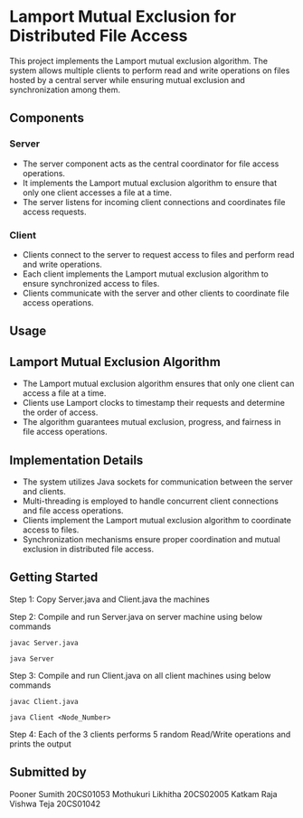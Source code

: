 # Lamport Mutual Exclusion for Distributed File Access

This project implements the Lamport mutual exclusion algorithm. The system allows multiple clients to perform read and write operations on files hosted by a central server while ensuring mutual exclusion and synchronization among them.

## Components

### Server
- The server component acts as the central coordinator for file access operations.
- It implements the Lamport mutual exclusion algorithm to ensure that only one client accesses a file at a time.
- The server listens for incoming client connections and coordinates file access requests.

### Client
- Clients connect to the server to request access to files and perform read and write operations.
- Each client implements the Lamport mutual exclusion algorithm to ensure synchronized access to files.
- Clients communicate with the server and other clients to coordinate file access operations.

## Usage

## Lamport Mutual Exclusion Algorithm
- The Lamport mutual exclusion algorithm ensures that only one client can access a file at a time.
- Clients use Lamport clocks to timestamp their requests and determine the order of access.
- The algorithm guarantees mutual exclusion, progress, and fairness in file access operations.

## Implementation Details
- The system utilizes Java sockets for communication between the server and clients.
- Multi-threading is employed to handle concurrent client connections and file access operations.
- Clients implement the Lamport mutual exclusion algorithm to coordinate access to files.
- Synchronization mechanisms ensure proper coordination and mutual exclusion in distributed file access.

## Getting Started
Step 1: Copy Server.java and Client.java the machines <br />

Step 2: Compile and run Server.java on server machine using below commands <br />

   ```
   javac Server.java 	
   ```
   ```
   java Server
   ```
   
Step 3: Compile and run Client.java on all client machines using below commands <br />
   ```
   javac Client.java 	
   ```
   ```
   java Client <Node_Number>	
   ```
   
Step 4: Each of the 3 clients performs 5 random Read/Write operations and prints the output 

## Submitted by
Pooner Sumith 20CS01053
Mothukuri Likhitha 20CS02005
Katkam Raja Vishwa Teja 20CS01042
